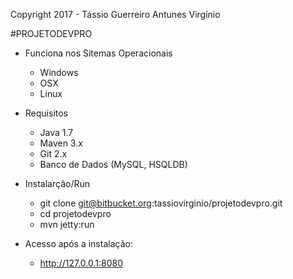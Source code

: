 Copyright 2017 - Tássio Guerreiro Antunes Virgínio

#PROJETODEVPRO

- Funciona nos Sitemas Operacionais
  - Windows
  - OSX
  - Linux

- Requisitos
  - Java 1.7
  - Maven 3.x
  - Git 2.x
  - Banco de Dados (MySQL, HSQLDB)

- Instalarção/Run
  - git clone git@bitbucket.org:tassiovirginio/projetodevpro.git
  - cd projetodevpro
  - mvn jetty:run

- Acesso após a instalação:
  - http://127.0.0.1:8080
